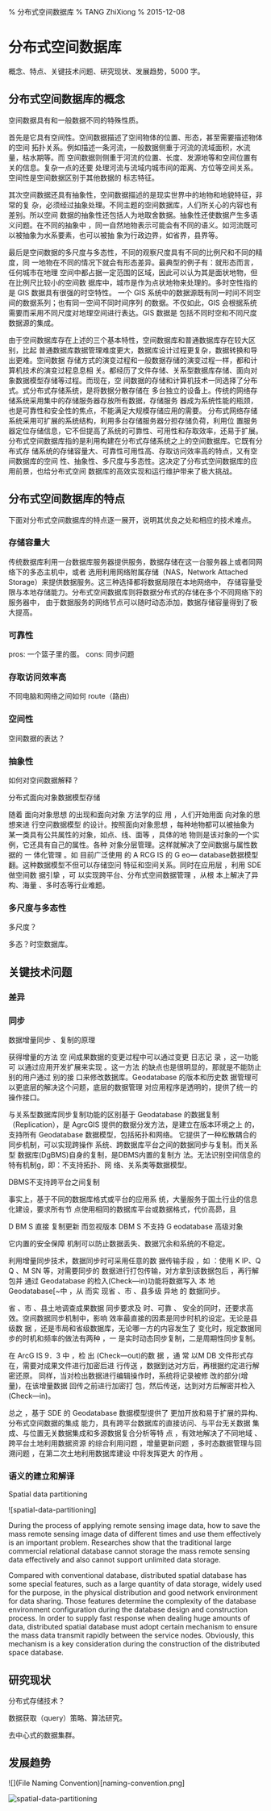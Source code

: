 % 分布式空间数据库
% TANG ZhiXiong
% 2015-12-08

分布式空间数据库
================

概念、特点、关键技术问题、研究现状、发展趋势，5000 字。

分布式空间数据库的概念
----------------------

空间数据具有和一般数据不同的特殊性质。

首先是它具有空间性。空间数据描述了空间物体的位置、形态，甚至需要描述物体的空间
拓扑关系。例如描述一条河流，一般数据侧重于河流的流域面积，水流量，枯水期等。而
空间数据则侧重于河流的位置、长度、发源地等和空间位置有关的信息。复杂一点的还要
处理河流与流域内城市间的距离、方位等空间关系。空间性是空间数据区别于其他数据的
标志特征。

其次空间数据还具有抽象性，空间数据描述的是现实世界中的地物和地貌特征，非常的复
杂，必须经过抽象处理。不同主题的空间数据库，人们所关心的内容也有差别。所以空间
数据的抽象性还包括人为地取舍数据。抽象性还使数据产生多语义问题。在不同的抽象中
，同一自然地物表示可能会有不同的语义。如河流既可以被抽象为水系要素，也可以被抽
象为行政边界，如省界，县界等。

最后是空间数据的多尺度与多态性，不同的观察尺度具有不同的比例尺和不同的精度，同
一地物在不同的情况下就会有形态差异。最典型的例子有：就形态而言，任何城市在地理
空间中都占据一定范围的区域，因此可以认为其是面状地物，但在比例尺比较小的空间数
据库中，城市是作为点状地物来处理的。多时空性指的是 GIS 数据具有很强的时空特性。
一个 GIS 系统中的数据源既有同一时间不同空间的数据系列；也有同一空间不同时间序列
的数据。不仅如此，GIS 会根据系统需要而采用不同尺度对地理空间进行表达。GIS 数据是
包括不同时空和不同尺度数据源的集成。

由于空间数据库存在上述的三个基本特性，空间数据库和普通数据库存在较大区别，比起
普通数据库数据管理难度更大，数据库设计过程更复杂，数据转换和导出更难。空间数据
存储方式的演变过程和一般数据存储的演变过程一样，都和计算机技术的演变过程息息相
关。都经历了文件存储、关系型数据库存储、面向对象数据模型存储等过程。而现在，空
间数据的存储和计算机技术一同选择了分布式。式分布式存储系统，是将数据分散存储在
多台独立的设备上。传统的网络存储系统采用集中的存储服务器存放所有数据，存储服务
器成为系统性能的瓶颈，也是可靠性和安全性的焦点，不能满足大规模存储应用的需要。
分布式网络存储系统采用可扩展的系统结构，利用多台存储服务器分担存储负荷，利用位
置服务器定位存储信息，它不但提高了系统的可靠性、可用性和存取效率，还易于扩展。
分布式空间数据库指的是利用构建在分布式存储系统之上的空间数据库。它既有分布式存
储系统的存储容量大、可靠性可用性高、存取访问效率高的特点，又有空间数据库的空间
性、抽象性、多尺度与多态性。这决定了分布式空间数据库的应用前景，也给分布式空间
数据库的高效实现和运行维护带来了极大挑战。

分布式空间数据库的特点
----------------------

下面对分布式空间数据库的特点逐一展开，说明其优良之处和相应的技术难点。

### 存储容量大

传统数据库利用一台数据库服务器提供服务，数据存储在这一台服务器上或者同网络下的多态主机中，或者
选用利用网络附属存储（NAS，Network Attached Storage）来提供数据服务。这三种选择都将数据局限在本地网络中，
存储容量受限与本地存储能力。分布式空间数据库则将数据分布式的存储在多个不同网络下的服务器中，
由于数据服务的网络节点可以随时动态添加，数据存储容量得到了极大提高。

### 可靠性

pros: 一个篮子里的蛋。
cons: 同步问题


### 存取访问效率高

不同电脑和网络之间如何 route（路由）

### 空间性

空间数据的表达？

### 抽象性

如何对空间数据解释？

分布式面向对象数据模型存储

随着 面向对象思想 的出现和面向对象 方法学的应
用 ，人们开始用面 向对象的思想来进 行空问数据模型
的设计。按照面向对象思想 ，每种地物都可以被抽象为
某一类具有公共属性的对象，如点、线、面等 ，具体的地
物则是该对象的一个实例，它还具有自己的属性。各种
对象分层管理。这样就解决了空间数据与属性数据的
一
体化管理 。如 目前广泛使用 的 A RCG IS 的 G eo—
database数据模型翻。这种数据模型不但可以存储空问
特征和空间关系。同时在应用层 ，利用 SDE 做空间数
据引挚 ，可 以实现跨平台、分布式空间数据管理 ，从根
本上解决了异构、海量 、多时态等行业难题。


### 多尺度与多态性

多尺度？

多态？时空数据库。


关键技术问题
------------

### 差异

### 同步

数据增量同步 、复制的原理

获得增量的方法
空 间成果数据的变更过程中可以通过变更 日志记
录 ，这一功能可 以通过应用开发扩展来实现 。这一方法
的缺点也是很明显的，那就是不能防止别的用户通过
别的接 口来修改数据库。Geodatabase 的版本和历史数
据管理可以更底层的解决这个问题，底层的数据管理
对应用程序是透明的，提供了统一的操作接口。

与关系型数据库同步复制功能的区别基于 Geodatabase 的数据复制（Replication），是
AgrcGIS 提供的数据分发方法，是建立在版本环境之上
的，支持所有 Geodatabase 数据模型，包括拓扑和网络。
它提供了一种松散耦合的同步机制，可以实现跨操作
系统、跨数据库平台之间的数据同步与复制。而关系型
数据库(DgBMS)自身的复制，是DBMS内置的复制方
法。无法识别空间信息的特有机制g，即：不支持拓扑、网
络、关系类等数据模型。

DBMS不支持跨平台之间复制

事实上，基于不同的数据库格式或平台的应用系
统，大量服务于国土行业的信息化建设，要求所有节
点使用相同的数据库平台或数据格式，代价高昴，且

D BM S 直接 复制更新 而忽视版本
DBM S 不支持 G eodatabase 高级对象

它内置的安全保障
机制可以防止数据丢失、数据冗余和系统的不稳定。

利用增量同步技术，数据同步时可采用任意的数
据传输手段 ，如 ：使用 K IP、Q Q 、M SN 等，对需要同步的
数据进行打包传输，对方拿到该数据包后 ，再行解包并
通过 Geodatabase 的检入(Check—in)功能将数据写入
本 地 Geodatabase[~中 ，从 而实 现省 、市 、县多级 异地 的
数据同步。

省 、市 、县土地调查成果数据 同步要求及 时、可靠 、
安全的同时，还要求高效。空间数据同步机制中，影响
效率最直接的因素是同步时机的设定。无论是县级数
据 ，还是市局和省级数据库，无论哪一方的内容发生了
变化时，规定数据同步的时机和频率的做法有两种 ，一
是实时动态同步复制，二是周期性同步复制。

在 ArcG IS 9．3 中 ，检 出 (Check—out)的数 据 ，通 常
以M DB 文件形式存在，需要对成果文件进行加密后进
行传送 ，数据到达对方后，再根据约定进行解密还原。
同样，当对检出数据进行编辑操作时，系统将记录被修
改的部分(增量)，在该增量数据 回传之前进行加密打
包，然后传送，达到对方后解密并检入(Check—in)。

总之 ，基于 SDE 的 Geodatabase 数据模型提供了
更加开放和易于扩展的异构、分布式空间数据的集成
能力，具有跨平台数据库的直接访问、与平台无关数据
集成、与位置无关数据集成和多源数据复合分析等特
点 ，有效地解决了不同地域 、跨平台土地利用数据资源
的综合利用问题 ，增量更新问题 ，多时态数据管理与回
溯问题 ，在第二次土地利用数据库建设 中将发挥更大
的作用 。

### 语义的建立和解译

Spatial data partitioning

![spatial-data-partitioning]

During the process of applying remote sensing
image data, how to save the mass remote sensing image data of
different times and use them effectively is an important
problem.  Researches  show  that  the  traditional  large
commercial relational database cannot storage the mass
remote sensing data effectively and also cannot support
unlimited data storage. 

Compared with conventional database, distributed spatial
database has some special features, such as a large quantity
of data storage, widely used for the purpose, in the physical
distribution and good network environment for data sharing.
Those features determine the complexity of the database
environment configuration during the database design and
construction process. In order to supply fast response when
dealing huge amounts of data, distributed spatial database
must adopt certain mechanism to ensure the mass data
transmit rapidly between the service nodes. Obviously, this
mechanism is a key consideration during the construction of
the distributed space database.

研究现状
---------

分布式存储技术？

数据获取（query）策略、算法研究。

去中心式的数据集群。

发展趋势
--------

![](File Naming Convention)[naming-convention.png]

![spatial-data-partitioning](spatial-data-partitioning.png)
